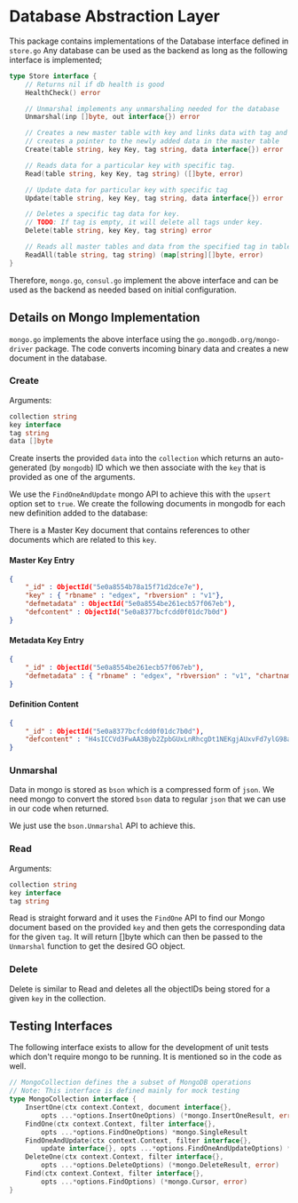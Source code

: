 # Database Abstraction Layer

This package contains implementations of the Database interface defined in `store.go`
Any database can be used as the backend as long as the following interface is implemented;

```go
type Store interface {
	// Returns nil if db health is good
	HealthCheck() error

	// Unmarshal implements any unmarshaling needed for the database
	Unmarshal(inp []byte, out interface{}) error

	// Creates a new master table with key and links data with tag and
	// creates a pointer to the newly added data in the master table
	Create(table string, key Key, tag string, data interface{}) error

	// Reads data for a particular key with specific tag.
	Read(table string, key Key, tag string) ([]byte, error)

	// Update data for particular key with specific tag
	Update(table string, key Key, tag string, data interface{}) error

	// Deletes a specific tag data for key.
	// TODO: If tag is empty, it will delete all tags under key.
	Delete(table string, key Key, tag string) error

	// Reads all master tables and data from the specified tag in table
	ReadAll(table string, tag string) (map[string][]byte, error)
}
```

Therefore, `mongo.go`, `consul.go` implement the above interface and can be used as the backend as needed based on initial configuration.

## Details on Mongo Implementation

`mongo.go` implements the above interface using the `go.mongodb.org/mongo-driver` package.
The code converts incoming binary data and creates a new document in the database.

### Create

Arguments:
```go
collection string
key interface
tag string
data []byte
```

Create inserts the provided `data` into the `collection` which returns an auto-generated (by `mongodb`) ID which we then associate with the `key` that is provided as one of the arguments.

We use the `FindOneAndUpdate` mongo API to achieve this with the `upsert` option set to `true`.
We create the following documents in mongodb for each new definition added to the database:

There is a Master Key document that contains references to other documents which are related to this `key`.

#### Master Key Entry
```json
{
    "_id" : ObjectId("5e0a8554b78a15f71d2dce7e"),
    "key" : { "rbname" : "edgex", "rbversion" : "v1"},
    "defmetadata" : ObjectId("5e0a8554be261ecb57f067eb"),
    "defcontent" : ObjectId("5e0a8377bcfcdd0f01dc7b0d")
}
```
#### Metadata Key Entry
```json
{
    "_id" : ObjectId("5e0a8554be261ecb57f067eb"),
    "defmetadata" : { "rbname" : "edgex", "rbversion" : "v1", "chartname" : "", "description" : "", "labels" : null }
}
```
#### Definition Content
```json
{
    "_id" : ObjectId("5e0a8377bcfcdd0f01dc7b0d"),
    "defcontent" : "H4sICCVd3FwAA3Byb2ZpbGUxLnRhcgDt1NEKgjAUxvFd7ylG98aWOsGXiYELxLRwJvj2rbyoIPDGiuD/uzmwM9iB7Vvruvrgw7CdXHsUn6Ejm2W3aopcP9eZLYRJM1voPN+ZndAm16kVSn9onheXMLheKeGqfdM0rq07/3bfUv9PJUkiR9+H+tSVajRymM6+lEqN7njxoVSbU+z2deX388r9nWzkr8fGSt5d79pnLOZfm0f+dRrzb7P4DZD/LyDJAAAAAAAAAAAAAAAA/+0Ksq1N5QAoAAA="
}
```

### Unmarshal

Data in mongo is stored as `bson` which is a compressed form of `json`. We need mongo to convert the stored `bson` data to regular `json`
that we can use in our code when returned.

We just use the `bson.Unmarshal` API to achieve this.

### Read

Arguments:
```go
collection string
key interface
tag string
```

Read is straight forward and it uses the `FindOne` API to find our Mongo document based on the provided `key` and then gets the corresponding data for the given `tag`. It will return []byte which can then be passed to the `Unmarshal` function to get the desired GO object.

### Delete

Delete is similar to Read and deletes all the objectIDs being stored for a given `key` in the collection.

## Testing Interfaces

The following interface exists to allow for the development of unit tests which don't require mongo to be running.
It is mentioned so in the code as well.

```go
// MongoCollection defines the a subset of MongoDB operations
// Note: This interface is defined mainly for mock testing
type MongoCollection interface {
	InsertOne(ctx context.Context, document interface{},
		opts ...*options.InsertOneOptions) (*mongo.InsertOneResult, error)
	FindOne(ctx context.Context, filter interface{},
		opts ...*options.FindOneOptions) *mongo.SingleResult
	FindOneAndUpdate(ctx context.Context, filter interface{},
		update interface{}, opts ...*options.FindOneAndUpdateOptions) *mongo.SingleResult
	DeleteOne(ctx context.Context, filter interface{},
		opts ...*options.DeleteOptions) (*mongo.DeleteResult, error)
	Find(ctx context.Context, filter interface{},
		opts ...*options.FindOptions) (*mongo.Cursor, error)
}
```